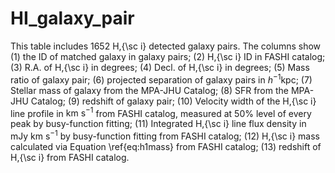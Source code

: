 # HI_galaxy_pair
This table includes 1652 H\,{\sc i} detected galaxy pairs. The columns show (1) the ID of matched galaxy in galaxy pairs; (2) H\,{\sc i} ID in FASHI catalog; (3) R.A. of H\,{\sc i} in degrees; (4) Decl. of H\,{\sc i} in degrees; (5) Mass ratio of galaxy pair; (6) projected separation of galaxy pairs in $h^{-1}\mathrm{kpc}$; (7) Stellar mass of galaxy from the MPA-JHU Catalog; (8) SFR from the MPA-JHU Catalog; (9) redshift of galaxy pair; (10) Velocity width of the H\,{\sc i} line profile in $\mathrm{km\ s^{-1}}$ from FASHI catalog, measured at $50\%$ level of every peak by busy-function fitting; (11) Integrated H\,{\sc i} line flux density in $\mathrm{mJy\ km\ s^{-1}}$ by busy-function fitting from FASHI catalog; (12) H\,{\sc i} mass calculated via Equation \ref{eq:h1mass} from FASHI catalog; (13) redshift of H\,{\sc i} from FASHI catalog.
